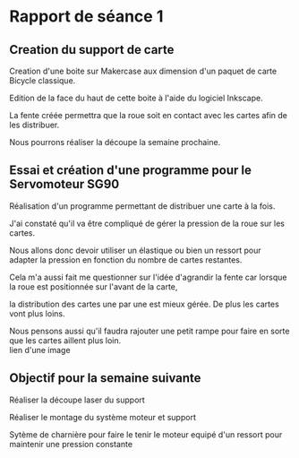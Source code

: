# Rapport de séance 1
## Creation du support de carte 
Creation d'une boite sur Makercase aux dimension d'un paquet de carte Bicycle classique.


Edition de la face du haut de cette boite à l'aide du logiciel Inkscape.


La fente créée permettra que la roue soit en contact avec les cartes 
afin de les distribuer. 


Nous pourrons réaliser la découpe la semaine prochaine.

## Essai et création d'une programme pour le Servomoteur SG90
Réalisation d'un programme permettant de distribuer une carte à la fois.


J'ai constaté qu'il va être compliqué de gérer la pression de la roue sur les cartes.


Nous allons donc devoir utiliser un élastique ou bien un ressort pour adapter la pression en fonction du nombre de cartes restantes.


Cela m'a aussi fait me questionner sur l'idée d'agrandir la fente car lorsque la roue est positionnée sur l'avant de la carte,

la distribution des cartes une par une 
est mieux gérée. De plus les cartes vont plus loins.


Nous pensons aussi qu'il faudra rajouter une petit rampe pour faire en sorte que les cartes aillent plus loin.  
lien d'une image

## Objectif pour la semaine suivante 
Réaliser la découpe laser du support 


Réaliser le montage du système moteur et support 


  Sytème de charnière pour faire le tenir le moteur equipé d'un ressort pour maintenir une pression constante
